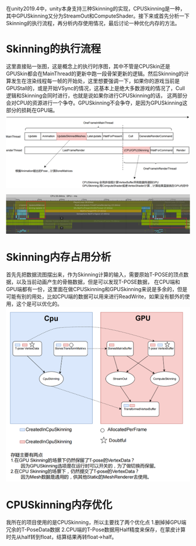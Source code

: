 在unity2019.4中，unity本身支持三种Skinning的实现，CPUSkinning是一种，其中GPUSkinning又分为StreamOut和ComputeShader。接下来或首先分析一下Skinning的执行流程，再分析内存使用情况，最后讨论一种优化内存的方法。

# Skinning的执行流程

这里直接贴一张图，这是概念上的执行时序图，其中不管是CPUSkin还是GPUSkin都会在MainThread的更新中跑一段骨架更新的逻辑。然后Skinning的计算发生在渲染线程每一帧的开始处，这里想要强调一下，如果你的游戏当前是GPUStall的，或是开始VSync的情况，这基本上是绝大多数游戏的情况了，Cull逻辑和Skinning会同时进行，也就是说如果你进行CPUSkinning的话， 这两部分会对CPU的资源进行一个争夺。GPUSkinning不会争夺，是因为GPUSkinning这部分的损耗在GPU端。
![image.png](./assets/6232f893cd05487509041eea5bZFwIt801.png)

![image.png](./assets/6232f8bccd05484df3ccdf70diHwjI4701.png)

# Skinning内存占用分析

首先先把数据流图摆出来，作为Skinning计算的输入，需要原始T-POSE的顶点数据，以及当前动画产生的骨骼数据，但是可以发现T-POSE数据， 在CPU端和GPU端都有一份，这里面在做CPUSkinning和GPUSkinning来说是多余的，但是可能有别的用处，比如CPU端的数据可以用来进行ReadWrite，如果没有额外的使用，这个是可以优化的。
![image.png](./assets/6232fd139355994727fc3d24pag2eQPM01.png)

# CPUSkinning内存优化

我所在的项目使用的是CPUSkinning，所以主要找了两个优化点
1.删掉掉GPU端冗余的T-PoseData数据
2.CPU端的T-Pose数据用Half精度来保存，在蒙皮计算时先从half转到float，结算结果再转float->half。